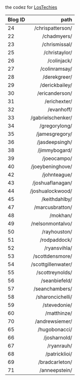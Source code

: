 the codez for [LosTechies](http://lostechies.com)

| Blog ID | path               |
|---------|-------------------:|
|      24 | /chrispatterson/   |
|      22 | /chadmyers/        |
|      23 | /chrismissal/      |
|      25 | /christaylor/      |
|      26 | /colinjack/        |
|      27 | /colinramsay/      |
|      28 | /derekgreer/       |
|      29 | /derickbailey/     |
|      30 | /ericanderson/     |
|      31 | /erichexter/       |
|      32 | /evanhoff/         |
|      33 | /gabrielschenker/  |
|      34 | /gregorylong/      |
|      35 | /jamesgregory/     |
|      36 | /jasdeepsingh/     |
|      38 | /jimmybogard/      |
|      39 | /joeocampo/        |
|      40 | /joeybeninghove/   |
|      42 | /johnteague/       |
|      43 | /joshuaflanagan/   |
|      44 | /joshualockwood/   |
|      45 | /keithdahlby/      |
|      47 | /marcusbratton/    |
|      48 | /mokhan/           |
|      49 | /nelsonmontalvo/   |
|      50 | /rayhouston/       |
|      51 | /rodpaddock/       |
|      52 | /ryansvihla/       |
|      53 | /scottdensmore/    |
|      54 | /scottgillenwater/ |
|      55 | /scottreynolds/    |
|      56 | /seanbiefeld/      |
|      57 | /seanchambers/     |
|      58 | /sharoncichelli/   |
|      59 | /stevedonie/       |
|      60 | /matthinze/        |
|      70 | /andrewsiemer/     |
|      65 | /hugobonacci/      |
|      66 | /josharnold/       |
|      67 | /ryanrauh/         |
|      68 | /patricklioi/      |
|      69 | /bradcarleton/     |
|      71 | /anneepstein/      |
